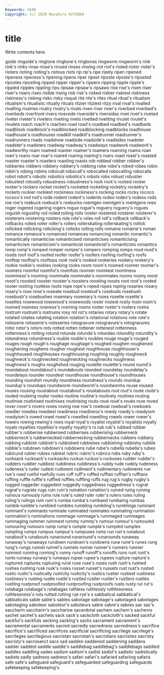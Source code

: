 ```yaml
---
Keywords: 2440
Copyright: (C) 2020 Masahiro KIYOOKA
---
```


# title

Write contents here.

gside
ringside's ringtone ringtone's ringtones ringworm ringworm's rink rink's rinks rinse
rinse's rinsed rinses rinsing riot riot's rioted rioter rioter's rioters
rioting rioting's riotous riots rip rip's ripe ripely ripen ripened
ripeness ripeness's ripening ripens riper ripest riposte riposte's riposted ripostes
riposting ripped ripper ripper's rippers ripping ripple ripple's rippled ripples
rippling rips ripsaw ripsaw's ripsaws rise rise's risen riser riser's
risers rises risible rising risk risk's risked riskier riskiest riskiness
riskiness's risking risks risky risqué rite rite's rites ritual ritual's
ritualism ritualism's ritualistic ritually rituals ritzier ritziest ritzy rival rival's
rivalled rivalling rivalries rivalry rivalry's rivals riven river river's riverbed
riverbed's riverbeds riverfront rivers riverside riverside's riversides rivet rivet's riveted
riveter riveter's riveters riveting rivets rivetted rivetting rivulet rivulet's rivulets
roach roach's roaches road road's roadbed roadbed's roadbeds roadblock roadblock's
roadblocked roadblocking roadblocks roadhouse roadhouse's roadhouses roadkill roadkill's roadrunner roadrunner's
roadrunners roads roadshow roadside roadside's roadsides roadster roadster's roadsters roadway
roadway's roadways roadwork roadwork's roadworthy roam roamed roamer roamer's roamers
roaming roams roan roan's roans roar roar's roared roaring roaring's
roars roast roast's roasted roaster roaster's roasters roasting roasts rob
robbed robber robber's robberies robbers robbery robbery's robbing robe robe's
robed robes robin robin's robing robins robocall robocall's robocalled robocalling
robocalls robot robot's robotic robotics robotics's robots robs robust robuster
robustest robustly robustness robustness's rock rock's rocked rocker rocker's rockers
rocket rocket's rocketed rocketing rocketry rocketry's rockets rockier rockiest rockiness
rockiness's rocking rocks rocky rococo rococo's rod rod's rode rodent
rodent's rodents rodeo rodeo's rodeos rods roe roe's roebuck roebuck's
roebucks roentgen roentgen's roentgens roes roger rogered rogering rogers rogue
rogue's roguery roguery's rogues roguish roguishly roil roiled roiling roils
roister roistered roisterer roisterer's roisterers roistering roisters role role's roles
roll roll's rollback rollback's rollbacks rolled roller roller's rollers rollerskating
rollerskating's rollick rollicked rollicking rollicking's rollicks rolling rolls romaine romaine's
roman romance romance's romanced romances romancing romantic romantic's romantically romanticise
romanticised romanticises romanticising romanticism romanticism's romanticist romanticist's romanticists romantics romp
romp's romped romper romper's rompers romping romps rood rood's roods
roof roof's roofed roofer roofer's roofers roofing roofing's roofs rooftop
rooftop's rooftops rook rook's rooked rookeries rookery rookery's rookie rookie's
rookies rooking rooks room room's roomed roomer roomer's roomers roomful
roomful's roomfuls roomier roomiest roominess roominess's rooming roommate roommate's roommates
rooms roomy roost roost's roosted rooster rooster's roosters roosting roosts
root root's rooted rooter rooting rootless roots rope rope's roped
ropes roping rosaries rosary rosary's rose rose's roseate rosebud rosebud's
rosebuds rosebush rosebush's rosebushes rosemary rosemary's roses rosette rosette's rosettes
rosewood rosewood's rosewoods rosier rosiest rosily rosin rosin's rosined rosiness
rosiness's rosining rosins roster roster's rosters rostra rostrum rostrum's rostrums
rosy rot rot's rotaries rotary rotary's rotate rotated rotates rotating
rotation rotation's rotational rotations rote rote's rotisserie rotisserie's rotisseries rotogravure
rotogravure's rotogravures rotor rotor's rotors rots rotted rotten rottener rottenest
rottenness rottenness's rotting rotund rotunda rotunda's rotundas rotundity rotundity's rotundness
rotundness's rouble rouble's roubles rouge rouge's rouged rouges rough rough's
roughage roughage's roughed roughen roughened roughening roughens rougher roughest roughhouse
roughhouse's roughhoused roughhouses roughhousing roughing roughly roughneck roughneck's roughnecked roughnecking
roughnecks roughness roughness's roughs roughshod rouging roulette roulette's round round's
roundabout roundabout's roundabouts rounded roundelay roundelay's roundelays rounder roundest roundhouse
roundhouse's roundhouses rounding roundish roundly roundness roundness's rounds roundup roundup's
roundups roundworm roundworm's roundworms rouse roused rouses rousing roustabout roustabout's
roustabouts rout rout's route route's routed routeing router routes routine
routine's routinely routines routing routinise routinised routinises routinising routs roué
roué's roués rove roved rover rover's rovers roves roving row
row's rowboat rowboat's rowboats rowdier rowdies rowdiest rowdiness rowdiness's rowdy
rowdy's rowdyism rowdyism's rowed rowel rowel's rowelled rowelling rowels rower
rower's rowers rowing rowing's rows royal royal's royalist royalist's royalists
royally royals royalties royalties's royalty royalty's rs rub rub's rubbed
rubber rubber's rubberise rubberised rubberises rubberising rubberneck rubberneck's rubbernecked rubbernecking
rubbernecks rubbers rubbery rubbing rubbish rubbish's rubbished rubbishes rubbishing rubbishy
rubble rubble's rubdown rubdown's rubdowns rube rube's rubella rubella's rubes
rubicund rubier rubies rubiest rubric rubric's rubrics rubs ruby ruby's
rucksack rucksack's rucksacks ruckus ruckus's ruckuses rudder rudder's rudders ruddier
ruddiest ruddiness ruddiness's ruddy rude rudely rudeness rudeness's ruder rudest
rudiment rudiment's rudimentary rudiments rue rue's rued rueful ruefully rues
ruff ruff's ruffed ruffian ruffian's ruffians ruffing ruffle ruffle's ruffled
ruffles ruffling ruffs rug rug's rugby rugby's rugged ruggeder ruggedest
ruggedly ruggedness ruggedness's rugrat rugrat's rugrats rugs ruin ruin's ruination
ruination's ruined ruing ruining ruinous ruinously ruins rule rule's ruled
ruler ruler's rulers rules ruling ruling's rulings rum rum's rumba
rumba's rumbaed rumbaing rumbas rumble rumble's rumbled rumbles rumbling rumbling's
rumblings ruminant ruminant's ruminants ruminate ruminated ruminates ruminating rumination rumination's
ruminations rummage rummage's rummaged rummages rummaging rummer rummest rummy rummy's
rumour rumour's rumoured rumouring rumours rump rump's rumple rumple's rumpled
rumples rumpling rumps rumpus rumpus's rumpuses rums run run's runabout
runabout's runabouts runaround runaround's runarounds runaway runaway's runaways rundown rundown's
rundowns rune rune's runes rung rung's rungs runnel runnel's runnels
runner runner's runners runnier runniest running running's runny runoff runoff's
runoffs runs runt runt's runts runway runway's runways rupee rupee's
rupees rupture rupture's ruptured ruptures rupturing rural ruse ruse's ruses
rush rush's rushed rushes rushing rusk rusk's rusks russet russet's
russets rust rust's rusted rustic rustic's rustically rusticity rusticity's rustics
rustier rustiest rustiness rustiness's rusting rustle rustle's rustled rustler rustler's
rustlers rustles rustling rustproof rustproofed rustproofing rustproofs rusts rusty rut
rut's rutabaga rutabaga's rutabagas ruthless ruthlessly ruthlessness ruthlessness's ruts rutted
rutting rye rye's s sabbatical sabbatical's sabbaticals sable sable's sables
sabotage sabotage's sabotaged sabotages sabotaging saboteur saboteur's saboteurs sabre sabre's
sabres sac sac's saccharin saccharin's saccharine sacerdotal sachem sachem's sachems
sachet sachet's sachets sack sack's sackcloth sackcloth's sacked sackful sackful's
sackfuls sacking sacking's sacks sacrament sacrament's sacramental sacraments sacred sacredly
sacredness sacredness's sacrifice sacrifice's sacrificed sacrifices sacrificial sacrificing sacrilege sacrilege's
sacrileges sacrilegious sacristan sacristan's sacristans sacristies sacristy sacristy's sacrosanct sacs
sad sadden saddened saddening saddens sadder saddest saddle saddle's saddlebag
saddlebag's saddlebags saddled saddles saddling sades sadism sadism's sadist sadist's
sadistic sadistically sadists sadly sadness sadness's safari safari's safaried safariing
safaris safe safe's safeguard safeguard's safeguarded safeguarding safeguards safekeeping safekeeping's
